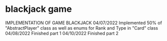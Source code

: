 # blackjack game

IMPLEMENTATION OF GAME BLACKJACK
04/07/2022 
Implemented 50% of "AbstractPlayer" class as well as enums for Rank and Type in "Card" class
04/08/2022
Finished part 1
04/10/2022
Finished part 2
